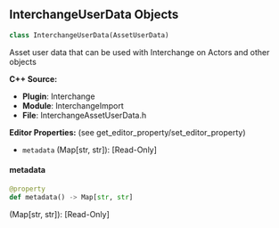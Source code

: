 ## InterchangeUserData Objects

```python
class InterchangeUserData(AssetUserData)
```

Asset user data that can be used with Interchange on Actors and other objects

**C++ Source:**

- **Plugin**: Interchange
- **Module**: InterchangeImport
- **File**: InterchangeAssetUserData.h

**Editor Properties:** (see get_editor_property/set_editor_property)

- ``metadata`` (Map[str, str]):  [Read-Only]

<a id="unreal.InterchangeUserData.metadata"></a>

#### metadata

```python
@property
def metadata() -> Map[str, str]
```

(Map[str, str]):  [Read-Only]

<a id="unreal.InterchangeActorFactory"></a>